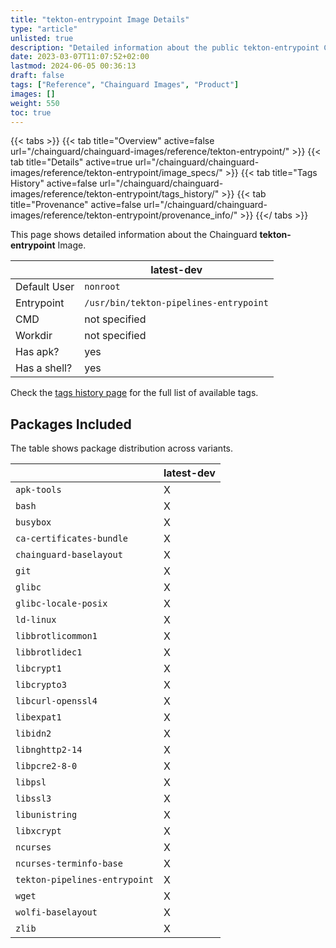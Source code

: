 ```yaml
---
title: "tekton-entrypoint Image Details"
type: "article"
unlisted: true
description: "Detailed information about the public tekton-entrypoint Chainguard Image."
date: 2023-03-07T11:07:52+02:00
lastmod: 2024-06-05 00:36:13
draft: false
tags: ["Reference", "Chainguard Images", "Product"]
images: []
weight: 550
toc: true
---
```


{{< tabs >}}
{{< tab title="Overview" active=false url="/chainguard/chainguard-images/reference/tekton-entrypoint/" >}}
{{< tab title="Details" active=true url="/chainguard/chainguard-images/reference/tekton-entrypoint/image_specs/" >}}
{{< tab title="Tags History" active=false url="/chainguard/chainguard-images/reference/tekton-entrypoint/tags_history/" >}}
{{< tab title="Provenance" active=false url="/chainguard/chainguard-images/reference/tekton-entrypoint/provenance_info/" >}}
{{</ tabs >}}

This page shows detailed information about the Chainguard **tekton-entrypoint** Image.

|              | latest-dev                             |
|--------------|----------------------------------------|
| Default User | `nonroot`                              |
| Entrypoint   | `/usr/bin/tekton-pipelines-entrypoint` |
| CMD          | not specified                          |
| Workdir      | not specified                          |
| Has apk?     | yes                                    |
| Has a shell? | yes                                    |

Check the [tags history page](/chainguard/chainguard-images/reference/tekton-entrypoint/tags_history/) for the full list of available tags.

## Packages Included
The table shows package distribution across variants.

|                               | latest-dev |
|-------------------------------|------------|
| `apk-tools`                   | X          |
| `bash`                        | X          |
| `busybox`                     | X          |
| `ca-certificates-bundle`      | X          |
| `chainguard-baselayout`       | X          |
| `git`                         | X          |
| `glibc`                       | X          |
| `glibc-locale-posix`          | X          |
| `ld-linux`                    | X          |
| `libbrotlicommon1`            | X          |
| `libbrotlidec1`               | X          |
| `libcrypt1`                   | X          |
| `libcrypto3`                  | X          |
| `libcurl-openssl4`            | X          |
| `libexpat1`                   | X          |
| `libidn2`                     | X          |
| `libnghttp2-14`               | X          |
| `libpcre2-8-0`                | X          |
| `libpsl`                      | X          |
| `libssl3`                     | X          |
| `libunistring`                | X          |
| `libxcrypt`                   | X          |
| `ncurses`                     | X          |
| `ncurses-terminfo-base`       | X          |
| `tekton-pipelines-entrypoint` | X          |
| `wget`                        | X          |
| `wolfi-baselayout`            | X          |
| `zlib`                        | X          |

